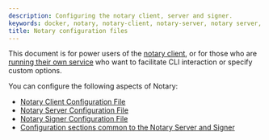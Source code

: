 ```yaml
---
description: Configuring the notary client, server and signer.
keywords: docker, notary, notary-client, notary-server, notary server, notary-signer, notary signer
title: Notary configuration files
---
```

This document is for power users of the [notary client](../advanced_usage.md), or for those who are [running their own service](../running_a_service.md) who want to facilitate CLI interaction or specify custom options.

You can configure the following aspects of Notary:

* [Notary Client Configuration File](client-config.md)
* [Notary Server Configuration File](server-config.md)
* [Notary Signer Configuration File](signer-config.md)
* [Configuration sections common to the Notary Server and Signer](common-configs.md)